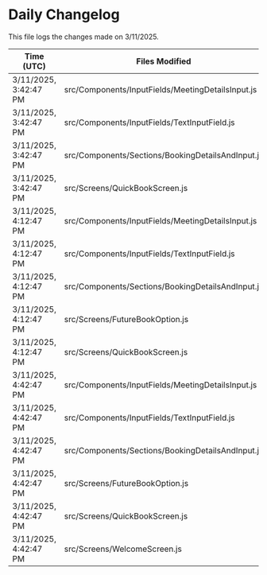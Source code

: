 # Daily Changelog

This file logs the changes made on 3/11/2025.

| Time (UTC)             | Files Modified                    | Changes (Addition/Deletion) |
|------------------------|-----------------------------------|-----------------------------|
| 3/11/2025, 3:42:47 PM | src/Components/InputFields/MeetingDetailsInput.js | 5 Additions & 3 Deletions |
| 3/11/2025, 3:42:47 PM | src/Components/InputFields/TextInputField.js | 10 Additions & 5 Deletions |
| 3/11/2025, 3:42:47 PM | src/Components/Sections/BookingDetailsAndInput.js | 9 Additions & 3 Deletions |
| 3/11/2025, 3:42:47 PM | src/Screens/QuickBookScreen.js | 11 Additions & 3 Deletions |
| 3/11/2025, 4:12:47 PM | src/Components/InputFields/MeetingDetailsInput.js | 5 Additions & 3 Deletions|
| 3/11/2025, 4:12:47 PM | src/Components/InputFields/TextInputField.js | 10 Additions & 5 Deletions|
| 3/11/2025, 4:12:47 PM | src/Components/Sections/BookingDetailsAndInput.js | 9 Additions & 3 Deletions|
| 3/11/2025, 4:12:47 PM | src/Screens/FutureBookOption.js | 11 Additions & 4 Deletions|
| 3/11/2025, 4:12:47 PM | src/Screens/QuickBookScreen.js | 8 Additions & 3 Deletions|
| 3/11/2025, 4:42:47 PM | src/Components/InputFields/MeetingDetailsInput.js | 7 Additions & 8 Deletions|
| 3/11/2025, 4:42:47 PM | src/Components/InputFields/TextInputField.js | 12 Additions & 8 Deletions|
| 3/11/2025, 4:42:47 PM | src/Components/Sections/BookingDetailsAndInput.js | 9 Additions & 3 Deletions|
| 3/11/2025, 4:42:47 PM | src/Screens/FutureBookOption.js | 19 Additions & 4 Deletions|
| 3/11/2025, 4:42:47 PM | src/Screens/QuickBookScreen.js | 8 Additions & 3 Deletions|
| 3/11/2025, 4:42:47 PM | src/Screens/WelcomeScreen.js | 6 Additions & 1 Deletions|
